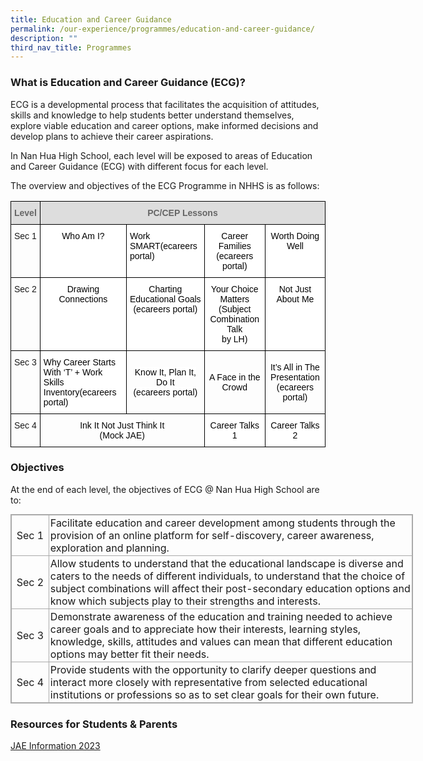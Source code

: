 ```yaml
---
title: Education and Career Guidance
permalink: /our-experience/programmes/education-and-career-guidance/
description: ""
third_nav_title: Programmes
---
```

### What is Education and Career Guidance (ECG)?

ECG is a developmental process that facilitates the acquisition of attitudes, skills and knowledge to help students better understand themselves, explore viable education and career options, make informed decisions and develop plans to achieve their career aspirations.

In Nan Hua High School, each level will be exposed to areas of Education and Career Guidance (ECG) with different focus for each level.

The overview and objectives of the ECG Programme in NHHS is as follows:

  

<style type="text/css">
.tg  {border-collapse:collapse;border-spacing:0;}
.tg td{border-color:black;border-style:solid;border-width:1px;font-family:Arial, sans-serif;font-size:14px;
  overflow:hidden;padding:10px 5px;word-break:normal;}
.tg th{border-color:black;border-style:solid;border-width:1px;font-family:Arial, sans-serif;font-size:14px;
  font-weight:normal;overflow:hidden;padding:10px 5px;word-break:normal;}
.tg .tg-92kb{background-color:#FFF;color:#030303;text-align:center;vertical-align:top}
.tg .tg-a4yv{background-color:#DDD;color:#666;font-weight:bold;text-align:center;vertical-align:top}
.tg .tg-baqh{text-align:center;vertical-align:top}
.tg .tg-qx1l{background-color:#FFF;color:#030303;text-align:left;vertical-align:top}
.tg .tg-nrix{text-align:center;vertical-align:middle}
</style>
<table class="tg">
<thead>
  <tr>
    <th class="tg-a4yv">Level</th>
    <th class="tg-a4yv" colspan="4">PC/CEP Lessons</th>
  </tr>
</thead>
<tbody>
  <tr>
    <td class="tg-baqh">Sec 1</td>
    <td class="tg-92kb"><span style="color:#030303;background-color:#FFF">Who Am I?</span></td>
    <td class="tg-qx1l">Work SMART<span style="color:#030303;background-color:#FFF">(ecareers portal)</span></td>
    <td class="tg-92kb"><span style="color:#030303;background-color:#FFF">Career Families </span><span style="color:#030303;background-color:transparent">(ecareers portal) </span></td>
    <td class="tg-92kb"><span style="color:#030303;background-color:#FFF">Worth Doing Well</span></td>
  </tr>
  <tr>
    <td class="tg-baqh">Sec 2</td>
    <td class="tg-92kb"><span style="color:#030303;background-color:#FFF">Drawing Connections</span></td>
    <td class="tg-92kb"><span style="color:#030303;background-color:#FFF">Charting Educational Goals </span><span style="color:#030303;background-color:transparent">(ecareers portal)</span></td>
    <td class="tg-92kb"><span style="color:#030303;background-color:#FFF">Your Choice Matters (Subject Combination Talk</span><br><span style="color:#030303;background-color:#FFF">by LH) </span></td>
    <td class="tg-92kb"><span style="color:#030303;background-color:#FFF">Not Just About Me</span></td>
  </tr>
  <tr>
    <td class="tg-baqh">Sec 3 </td>
    <td class="tg-qx1l"><span style="color:#030303;background-color:#FFF">Why Career Starts With ‘T’ + Work Skills Inventory(ecareers portal)</span> </td>
    <td class="tg-nrix"> <span style="color:#030303;background-color:#FFF">Know It, Plan It, Do It</span><br><span style="color:#030303;background-color:#FFF">(ecareers portal)</span></td>
    <td class="tg-nrix"> <span style="color:#030303;background-color:#FFF">A Face in the Crowd</span></td>
    <td class="tg-nrix"> <span style="color:#030303;background-color:#FFF">It’s All in The Presentation (ecareers portal)</span></td>
  </tr>
  <tr>
    <td class="tg-baqh">Sec 4 </td>
    <td class="tg-nrix" colspan="2"> <span style="color:#030303;background-color:#FFF">Ink It Not Just Think It</span><br><span style="color:#030303;background-color:#FFF">(Mock JAE)</span><span style="color:#030303;background-color:transparent"> </span> </td>
    <td class="tg-92kb"><span style="color:#030303;background-color:#FFF">Career Talks 1</span> </td>
    <td class="tg-92kb"><span style="color:#030303;background-color:#FFF">Career Talks 2 </span> </td>
  </tr>
</tbody>
</table>

### **Objectives**

At the end of each level, the objectives of ECG @ Nan Hua High School are to:

  

<table class="ive_eobj_center iveo_table ives_tab_simple3" style="margin-top: auto; margin-right: 0px !important; margin-bottom: auto; margin-left: auto; outline: 0px; padding: 0px; box-sizing: border-box; border-collapse: collapse; clear: both; border: 1px solid rgb(170, 170, 170); width: 644px; height: auto !important;"><tbody style="margin: 0px; outline: 0px; padding: 0px; box-sizing: border-box;"><tr style="margin: 0px; outline: 0px; padding: 0px; box-sizing: border-box;"><td style="margin: 0px; outline: 0px; padding: 2px; box-sizing: border-box; text-align: center; border: 1px solid rgb(170, 170, 170); width: 60px;">Sec 1</td><td style="margin: 0px; outline: 0px; padding: 2px; box-sizing: border-box; text-align: left; border: 1px solid rgb(170, 170, 170); width: 584px;">Facilitate education and career development among students through the provision of an online platform for self-discovery, career awareness, exploration and planning.<span style="margin: 0px; outline: 0px; padding: 0px; box-sizing: border-box; font-size: 11pt; line-height: 15.6933px; font-family: Arial, sans-serif;"></span></td></tr><tr style="margin: 0px; outline: 0px; padding: 0px; box-sizing: border-box;"><td style="margin: 0px; outline: 0px; padding: 2px; box-sizing: border-box; text-align: center; border: 1px solid rgb(170, 170, 170);">Sec 2</td><td style="margin: 0px; outline: 0px; padding: 2px; box-sizing: border-box; text-align: left; border: 1px solid rgb(170, 170, 170);">Allow students to understand that the educational landscape is diverse and caters to the needs of different individuals, to understand that the choice of subject combinations will affect their post-secondary education options and know which subjects play to their strengths and interests.</td></tr><tr style="margin: 0px; outline: 0px; padding: 0px; box-sizing: border-box;"><td style="margin: 0px; outline: 0px; padding: 2px; box-sizing: border-box; text-align: center; border: 1px solid rgb(170, 170, 170);">Sec 3</td><td style="margin: 0px; outline: 0px; padding: 2px; box-sizing: border-box; text-align: left; border: 1px solid rgb(170, 170, 170);">Demonstrate awareness of the education and training needed to achieve career goals and to appreciate how their interests, learning styles, knowledge, skills, attitudes and values can mean that different education options may better fit their needs.</td></tr><tr style="margin: 0px; outline: 0px; padding: 0px; box-sizing: border-box;"><td style="margin: 0px; outline: 0px; padding: 2px; box-sizing: border-box; text-align: center; border: 1px solid rgb(170, 170, 170); width: 60px;">Sec 4</td><td style="margin: 0px; outline: 0px; padding: 2px; box-sizing: border-box; text-align: left; border: 1px solid rgb(170, 170, 170); width: 60px;">Provide students with the opportunity to clarify deeper questions and interact more closely with representative from selected educational institutions or professions so as to set clear goals for their own future.<span style="margin: 0px; outline: 0px; padding: 0px; box-sizing: border-box; font-size: 11pt; line-height: 15.6933px; font-family: Arial, sans-serif;"></span></td></tr></tbody></table>

  

### **Resources for Students & Parents**

[JAE Information 2023](https://www.moe.gov.sg/-/media/files/post-secondary/2023-jae/2023-jae-booklet.ashx)